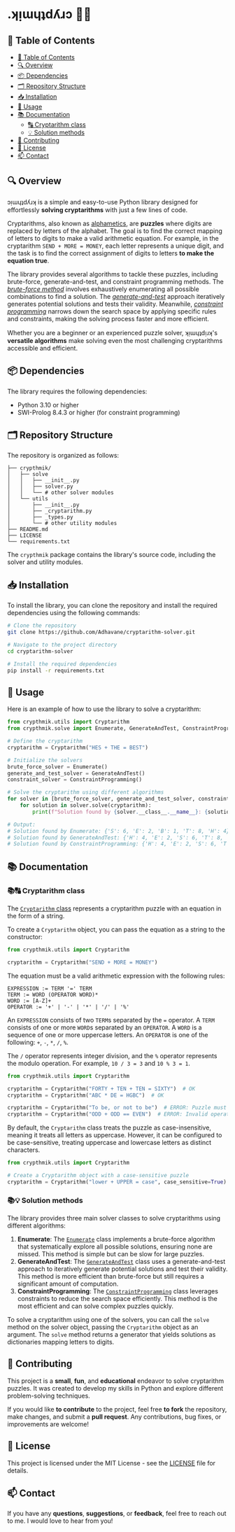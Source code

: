 # .ʞᴉɯɥʇdʎɹɔ 🧩🧠

## 📜 Table of Contents

- [📜 Table of Contents](#-table-of-contents)
- [🔍 Overview](#-overview)
- [📦 Dependencies](#-dependencies)
- [🗂️ Repository Structure](#️-repository-structure)
- [📥 Installation](#-installation)
- [🚀 Usage](#-usage)
- [📚 Documentation](#-documentation)
  - [🔠 Cryptarithm class](#-cryptarithm-class)
  - [💡 Solution methods](#-solution-methods)
- [🤝 Contributing](#-contributing)
- [📄 License](#-license)
- [📫 Contact](#-contact)

## 🔍 Overview

ɔᴉɯɥʇdʎɹʞ is a simple and easy-to-use Python library designed for effortlessly **solving cryptarithms** with just a few lines of code.

Cryptarithms, also known as [alphametics](https://en.wikipedia.org/wiki/Verbal_arithmetic), are **puzzles** where digits are replaced by letters of the alphabet. The goal is to find the correct mapping of letters to digits to make a valid arithmetic equation. For example, in the cryptarithm `SEND + MORE = MONEY`, each letter represents a unique digit, and the task is to find the correct assignment of digits to letters **to make the equation true**.

The library provides several algorithms to tackle these puzzles, including brute-force, generate-and-test, and constraint programming methods. The *[brute-force method](https://en.wikipedia.org/wiki/Enumeration_algorithm)* involves exhaustively enumerating all possible combinations to find a solution. The *[generate-and-test](https://en.wikipedia.org/wiki/Trial_and_error)* approach iteratively generates potential solutions and tests their validity. Meanwhile, *[constraint programming](https://en.wikipedia.org/wiki/Constraint_programming)* narrows down the search space by applying specific rules and constraints, making the solving process faster and more efficient.

Whether you are a beginner or an experienced puzzle solver, ʞᴉɯɥʇdᴉɹʞ's **versatile algorithms** make solving even the most challenging cryptarithms accessible and efficient.

## 📦 Dependencies

The library requires the following dependencies:

- Python 3.10 or higher
- SWI-Prolog 8.4.3 or higher (for constraint programming)

## 🗂️ Repository Structure

The repository is organized as follows:

```plaintext
├── crypthmik/
│   ├── solve
│   │   ├── __init__.py
│   │   ├── solver.py
│   │   └── # other solver modules
│   └── utils
│       ├── __init__.py
│       ├── _cryptarithm.py
│       ├── _types.py
│       └── # other utility modules
├── README.md
├── LICENSE
└── requirements.txt
```

The `crypthmik` package contains the library's source code, including the solver and utility modules.

## 📥 Installation

To install the library, you can clone the repository and install the required dependencies using the following commands:

```bash
# Clone the repository
git clone https://github.com/Adhavane/cryptarithm-solver.git

# Navigate to the project directory
cd cryptarithm-solver

# Install the required dependencies
pip install -r requirements.txt
```

## 🚀 Usage

Here is an example of how to use the library to solve a cryptarithm:

```python
from crypthmik.utils import Cryptarithm
from crypthmik.solve import Enumerate, GenerateAndTest, ConstraintProgramming

# Define the cryptarithm
cryptarithm = Cryptarithm("HES + THE = BEST")

# Initialize the solvers
brute_force_solver = Enumerate()
generate_and_test_solver = GenerateAndTest()
constraint_solver = ConstraintProgramming()

# Solve the cryptarithm using different algorithms
for solver in [brute_force_solver, generate_and_test_solver, constraint_solver]:
    for solution in solver.solve(cryptarithm):
        print(f"Solution found by {solver.__class__.__name__}: {solution}")

# Output:
# Solution found by Enumerate: {'S': 6, 'E': 2, 'B': 1, 'T': 8, 'H': 4}
# Solution found by GenerateAndTest: {'H': 4, 'E': 2, 'S': 6, 'T': 8, 'B': 1}
# Solution found by ConstraintProgramming: {'H': 4, 'E': 2, 'S': 6, 'T': 8, 'B': 1}
```

## 📚 Documentation

### 📚🔠 Cryptarithm class

The [`Cryptarithm` class](/crypthmik/utils/_cryptarithm.py) represents a cryptarithm puzzle with an equation in the form of a string.

To create a `Cryptarithm` object, you can pass the equation as a string to the constructor:

```python
from crypthmik.utils import Cryptarithm

cryptarithm = Cryptarithm("SEND + MORE = MONEY")
```

The equation must be a valid arithmetic expression with the following rules:

```plaintext
EXPRESSION := TERM '=' TERM
TERM := WORD (OPERATOR WORD)*
WORD := [A-Z]+
OPERATOR := '+' | '-' | '*' | '/' | '%'
```

An `EXPRESSION` consists of two `TERM`s separated by the `=` operator. A `TERM` consists of one or more `WORD`s separated by an `OPERATOR`. A `WORD` is a sequence of one or more uppercase letters. An `OPERATOR` is one of the following: `+`, `-`, `*`, `/`, `%`.

The `/` operator represents integer division, and the `%` operator represents the modulo operation. For example, `10 / 3 = 3` and `10 % 3 = 1`.

```python
from crypthmik.utils import Cryptarithm

cryptarithm = Cryptarithm("FORTY + TEN + TEN = SIXTY")  # OK
cryptarithm = Cryptarithm("ABC * DE = HGBC")  # OK

cryptarithm = Cryptarithm("To be, or not to be")  # ERROR: Puzzle must contain exactly one equals sign.
cryptarithm = Cryptarithm("ODD + ODD == EVEN")  # ERROR: Invalid operator '=='. Use '=' instead.
```

By default, the `Cryptarithm` class treats the puzzle as case-insensitive, meaning it treats all letters as uppercase. However, it can be configured to be case-sensitive, treating uppercase and lowercase letters as distinct characters.

```python
from crypthmik.utils import Cryptarithm

# Create a Cryptarithm object with a case-sensitive puzzle
cryptarithm = Cryptarithm("lower + UPPER = case", case_sensitive=True)
```

### 📚💡 Solution methods

The library provides three main solver classes to solve cryptarithms using different algorithms:

1. **Enumerate**: The [`Enumerate`](/crypthmik/solve/_enumerate.py) class implements a brute-force algorithm that systematically explore all possible solutions, ensuring none are missed. This method is simple but can be slow for large puzzles.
2. **GenerateAndTest**: The [`GenerateAndTest`](/crypthmik/solve/_generate_and_test.py) class uses a generate-and-test approach to iteratively generate potential solutions and test their validity. This method is more efficient than brute-force but still requires a significant amount of computation.
3. **ConstraintProgramming**: The [`ConstraintProgramming`](/crypthmik/solve/_constraint_programming.py) class leverages constraints to reduce the search space efficiently. This method is the most efficient and can solve complex puzzles quickly.

To solve a cryptarithm using one of the solvers, you can call the `solve` method on the solver object, passing the `Cryptarithm` object as an argument. The `solve` method returns a generator that yields solutions as dictionaries mapping letters to digits.

## 🤝 Contributing

This project is a **small**, **fun**, and **educational** endeavor to solve cryptarithm puzzles. It was created to develop my skills in Python and explore different problem-solving techniques.

If you would like **to contribute** to the project, feel free **to fork** the repository, make changes, and submit a **pull request**. Any contributions, bug fixes, or improvements are welcome!

## 📄 License

This project is licensed under the MIT License - see the [LICENSE](LICENSE) file for details.

## 📫 Contact

If you have any **questions**, **suggestions**, or **feedback**, feel free to reach out to me. I would love to hear from you!

